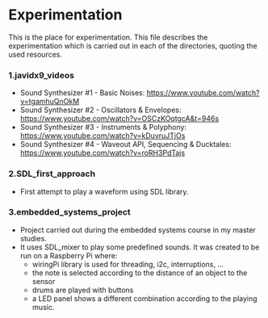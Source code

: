 # Experimentation
This is the place for experimentation. This file describes the experimentation which is carried out in each of the directories, quoting the used resources.

### 1.javidx9_videos
  - Sound Synthesizer #1 - Basic Noises: https://www.youtube.com/watch?v=tgamhuQnOkM
  - Sound Synthesizer #2 - Oscillators & Envelopes: https://www.youtube.com/watch?v=OSCzKOqtgcA&t=946s
  - Sound Synthesizer #3 - Instruments & Polyphony:  https://www.youtube.com/watch?v=kDuvruJTjOs
  - Sound Synthesizer #4 - Waveout API, Sequencing & Ducktales: https://www.youtube.com/watch?v=roRH3PdTajs

### 2.SDL_first_approach
  - First attempt to play a waveform using SDL library.
  

###  3.embedded_systems_project 
  - Project carried out during the embedded systems course in my master studies. 
  - It uses SDL_mixer to play some predefined sounds. It was created to be run on a Raspberry Pi where:
    - wiringPi library is used for threading, i2c, interruptions, ...
    - the note is selected according to the distance of an object to the sensor
    - drums are played with buttons
    - a LED panel shows a different combination according to the playing music.
